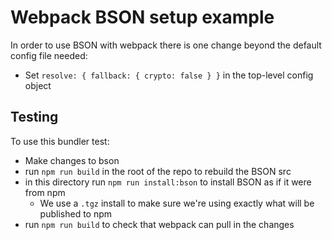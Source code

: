 # Webpack BSON setup example

In order to use BSON with webpack there is one change beyond the default config file needed:
- Set `resolve: { fallback: { crypto: false } }` in the top-level config object

## Testing

To use this bundler test:
- Make changes to bson
- run `npm run build` in the root of the repo to rebuild the BSON src
- in this directory run `npm run install:bson` to install BSON as if it were from npm
  - We use a `.tgz` install to make sure we're using exactly what will be published to npm
- run `npm run build` to check that webpack can pull in the changes
